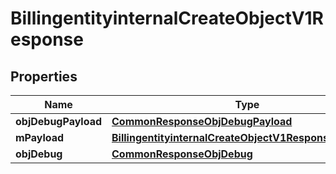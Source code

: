 
# BillingentityinternalCreateObjectV1Response

## Properties
Name | Type | Description | Notes
------------ | ------------- | ------------- | -------------
**objDebugPayload** | [**CommonResponseObjDebugPayload**](CommonResponseObjDebugPayload.md) |  | 
**mPayload** | [**BillingentityinternalCreateObjectV1ResponseMPayload**](BillingentityinternalCreateObjectV1ResponseMPayload.md) |  | 
**objDebug** | [**CommonResponseObjDebug**](CommonResponseObjDebug.md) |  |  [optional]



